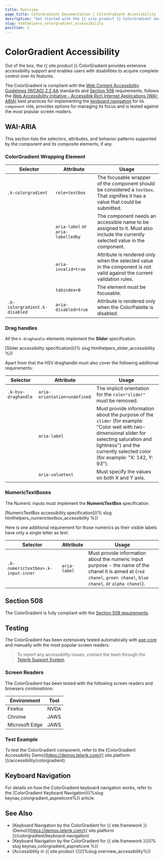 ```yaml
---
title: Overview
page_title: ColorGradient Documentation | ColorGradient Accessibility
description: "Get started with the {{ site.product }} ColorGradient and learn about its accessibility support for WAI-ARIA, Section 508, and WCAG 2.2."
slug: htmlhelpers_colorgradient_accessibility
position: 1
---
```


# ColorGradient Accessibility





Out of the box, the {{ site.product }} ColorGradient provides extensive accessibility support and enables users with disabilities to acquire complete control over its features.


The ColorGradient is compliant with the [Web Content Accessibility Guidelines (WCAG) 2.2 AA](https://www.w3.org/TR/WCAG22/) standards and [Section 508](https://www.section508.gov/) requirements, follows the [Web Accessibility Initiative - Accessible Rich Internet Applications (WAI-ARIA)](https://www.w3.org/WAI/ARIA/apg/) best practices for implementing the [keyboard navigation](#keyboard-navigation) for its `component` role, provides options for managing its focus and is tested against the most popular screen readers.

## WAI-ARIA


This section lists the selectors, attributes, and behavior patterns supported by the component and its composite elements, if any.

### ColorGradient Wrapping Element

| Selector | Attribute | Usage |
| -------- | --------- | ----- |
| `.k-colorgradient` | `role=textbox` | The focusable wrapper of the component should be considered a `textbox`. That signifies it has a value that could be submitted. |
|  | `aria-label` or `aria-labelledby` | The component needs an accessible name to be assigned to it. Must also include the currently selected value in the component. |
|  | `aria-invalid=true` | Attribute is rendered only when the selected value in the component is not valid against the current validation rules. |
|  | `tabindex=0` | The element must be focusable. |
| `.k-colorgradient.k-disabled` | `aria-disabled=true` | Attribute is rendered only when the ColorPalette is disabled. |

### Drag handles


All the `k-draghandle` elements implement the **Slider** specification.

[Slider accessibility specification]({% slug htmlhelpers_slider_accessibility %})


Apart from that the HSV draghandle must also cover the following additional requirements:

| Selector | Attribute | Usage |
| -------- | --------- | ----- |
| `.k-hsv-draghandle` | `aria-orientation=undefined` | The implicit orientation for the `role="slider"` must be removed. |
|  | `aria-label` | Must provide information about the purpose of the `slider` (for example: "Color well with two-dimensional slider for selecting saturation and lightness") and the currently selected color (for example: "X: 142, Y: 93"). |
|  | `aria-valuetext` | Must specify the values on both X and Y axis. |

### NumericTextBoxes


The Numeric inputs must implement the **NumericTextBox** specification.

[NumericTextBox accessibility specification]({% slug htmlhelpers_numerictextbox_accessibility %})


Here is one additional requirement for those numerics as their visible labels have only a single letter as text:

| Selector | Attribute | Usage |
| -------- | --------- | ----- |
| `.k-numerictextbox>.k-input-inner` | `aria-label` | Must provide information about the numeric input purpose - the name of the chanel it is aimed at (`red chanel`, `green chanel`, `blue chanel`, or `alpha chanel`). |

## Section 508


The ColorGradient is fully compliant with the [Section 508 requirements](http://www.section508.gov/).

## Testing


The ColorGradient has been extensively tested automatically with [axe-core](https://github.com/dequelabs/axe-core) and manually with the most popular screen readers.

> To report any accessibility issues, contact the team through the [Telerik Support System](https://www.telerik.com/account/support-center).

### Screen Readers


The ColorGradient has been tested with the following screen readers and browsers combinations:

| Environment | Tool |
| ----------- | ---- |
| Firefox | NVDA |
| Chrome | JAWS |
| Microsoft Edge | JAWS |



### Test Example

To test the ColorGradient component, refer to the [ColorGradient Accessibility Demo](https://demos.telerik.com/{{ site.platform }}/accessibility/colorgradient).

## Keyboard Navigation

For details on how the ColorGradient keyboard navigation works, refer to the [ColorGradient Keyboard Navigation]({%slug keynav_colorgradient_aspnetcore%}) article.

## See Also

* [Keyboard Navigation by the ColorGradient for {{ site.framework }} (Demo)](https://demos.telerik.com/{{ site.platform }}/colorgradient/keyboard-navigation)
* [Keyboard Navigation by the ColorGradient for {{ site.framework }}]({% slug keynav_colorgradient_aspnetcore %})
* [Accessibility in {{ site.product }}]({%slug overview_accessibility%})